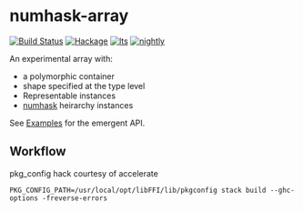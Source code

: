 numhask-array
===

[![Build Status](https://travis-ci.org/tonyday567/numhask-array.png)](https://travis-ci.org/tonyday567/numhask-array) [![Hackage](https://img.shields.io/hackage/v/numhask-array.svg)](https://hackage.haskell.org/package/numhask-array) [![lts](https://www.stackage.org/package/numhask-array/badge/lts)](http://stackage.org/lts/package/numhask-array) [![nightly](https://www.stackage.org/package/numhask-array/badge/nightly)](http://stackage.org/nightly/package/numhask-array) 

An experimental array with:

- a polymorphic container
- shape specified at the type level
- Representable instances
- [numhask](https://www.stackage.org/package/numhask) heirarchy instances

See [Examples](src/NumHask/Array/Example.hs) for the emergent API.

Workflow
---

pkg_config hack courtesy of accelerate

```
PKG_CONFIG_PATH=/usr/local/opt/libFFI/lib/pkgconfig stack build --ghc-options -freverse-errors
```


